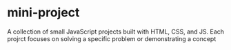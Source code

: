 # mini-project
A collection of small JavaScript projects built with HTML, CSS, and JS. Each projrct focuses on solving a specific problem or demonstrating a concept
